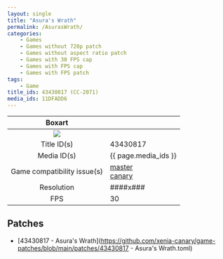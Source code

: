 ```yaml
---
layout: single
title: "Asura's Wrath"
permalink: /AsurasWrath/
categories:
    - Games
    - Games without 720p patch
    - Games without aspect ratio patch
    - Games with 30 FPS cap
    - Games with FPS cap
    - Games with FPS patch
tags:
    - Game
title_ids: 43430817 (CC-2071)
media_ids: 11DFADD6
---
```


| Boxart                      |                                                                            |
| :----:                      | :-                                                                         |
| ![](https://download-ssl.xbox.com/content/images/66acd000-77fe-1000-9115-d80243430817/1033/boxartlg.jpg) |
| Title ID(s)                 | 43430817                                                                   |
| Media ID(s)                 | {{ page.media_ids }}                                                        |
| Game compatibility issue(s) | [master](https://github.com/xenia-project/game-compatibility/issues/)<br>[canary](https://github.com/xenia-canary/game-compatibility/issues/) |
| Resolution                  | ####x###                                                                   |
| FPS                         | 30                                                                         |

## Patches
* [43430817 - Asura's Wrath](https://github.com/xenia-canary/game-patches/blob/main/patches/43430817 - Asura's Wrath.toml)

<!--This page was generated by a script. You can remove this comment once the page is verified to be free of mistakes.-->
